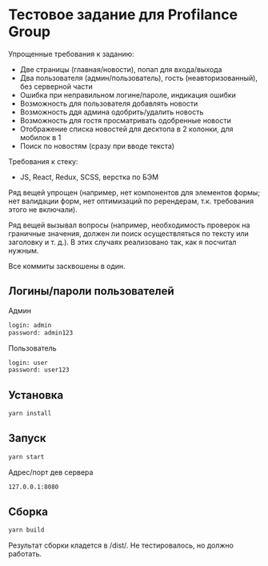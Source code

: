 # Тестовое задание для Profilance Group

Упрощенные требования к заданию:

- Две страницы (главная/новости), попап для входа/выхода
- Два пользователя (админ/пользователь), гость (неавторизованный), без серверной части
- Ошибка при неправильном логине/пароле, индикация ошибки
- Возможность для пользователя добавлять новости
- Возможность ддя админа одобрить/удалить новость
- Возможность для гостя просматривать одобренные новости
- Отображение списка новостей для десктопа в 2 колонки, для мобилок в 1
- Поиск по новостям (сразу при вводе текста)

Требования к стеку:

- JS, React, Redux, SCSS, верстка по БЭМ

Ряд вещей упрощен (например, нет компонентов для элементов формы; нет валидации форм, нет оптимизаций по ререндерам, т.к. требования этого не включали).

Ряд вещей вызывал вопросы (например, необходимость проверок на граничные значения, должен ли поиск осуществляться по тексту или заголовку и т. д.). В этих случаях реализовано так, как я посчитал нужным.

Все коммиты засквошены в один.

## Логины/пароли пользователей

Админ

```sh
login: admin
password: admin123
```

Пользователь

```sh
login: user
password: user123
```

## Установка

```sh
yarn install
```

## Запуск

```sh
yarn start
```

Адрес/порт дев сервера

```sh
127.0.0.1:8080
```

## Сборка

```sh
yarn build
```

Результат сборки кладется в /dist/. Не тестировалось, но должно работать.
